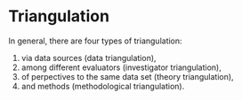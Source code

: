 # Triangulation

In general, there are four types of triangulation:

1. via data sources (data triangulation),
2. among different evaluators (investigator triangulation),
3. of perpectives to the same data set (theory triangulation),
4. and methods (methodological triangulation).